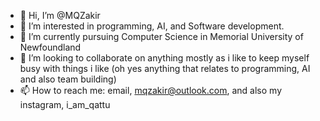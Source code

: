 - 👋 Hi, I’m @MQZakir
- 👀 I’m interested in programming, AI, and Software development.
- 🌱 I’m currently pursuing Computer Science in Memorial University of Newfoundland
- 💞️ I’m looking to collaborate on anything mostly as i like to keep myself busy with things i like (oh yes anything that relates to programming, AI and also team building) 
- 📫 How to reach me: email, mqzakir@outlook.com, and also my instagram, i_am_qattu

<!---
MQZakir/MQZakir is a ✨ special ✨ repository because its `README.md` (this file) appears on your GitHub profile.
You can click the Preview link to take a look at your changes.
--->
